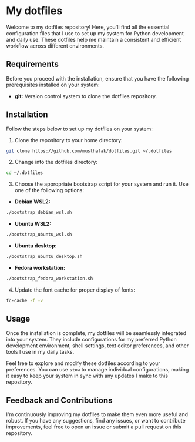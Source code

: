 # My dotfiles

Welcome to my dotfiles repository! Here, you'll find all the essential configuration files that I use to set up my system for Python development and daily use. These dotfiles help me maintain a consistent and efficient workflow across different environments.

## Requirements

Before you proceed with the installation, ensure that you have the following prerequisites installed on your system:

- **git:**
  Version control system to clone the dotfiles repository.

## Installation

Follow the steps below to set up my dotfiles on your system:

1. Clone the repository to your home directory:

```bash
git clone https://github.com/musthafak/dotfiles.git ~/.dotfiles
```

2. Change into the dotfiles directory:

```bash
cd ~/.dotfiles
```

3. Choose the appropriate bootstrap script for your system and run it. Use one of the following options:

- **Debian WSL2:**

```bash
./bootstrap_debian_wsl.sh
```

- **Ubuntu WSL2:**

```bash
./bootstrap_ubuntu_wsl.sh
```

- **Ubuntu desktop:**

```bash
./bootstrap_ubuntu_desktop.sh
```

- **Fedora workstation:**

```bash
./bootstrap_fedora_workstation.sh
```

4. Update the font cache for proper display of fonts:

```bash
fc-cache -f -v
```

## Usage

Once the installation is complete, my dotfiles will be seamlessly integrated into your system. They include configurations for my preferred Python development environment, shell settings, text editor preferences, and other tools I use in my daily tasks.

Feel free to explore and modify these dotfiles according to your preferences. You can use `stow` to manage individual configurations, making it easy to keep your system in sync with any updates I make to this repository.

## Feedback and Contributions

I'm continuously improving my dotfiles to make them even more useful and robust. If you have any suggestions, find any issues, or want to contribute improvements, feel free to open an issue or submit a pull request on this repository.
